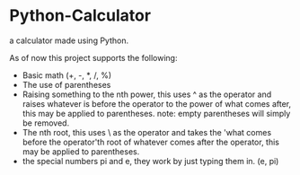 # Python-Calculator
a calculator made using Python.

As of now this project supports the following:
- Basic math (+, -, *, /, %)
- The use of parentheses
- Raising something to the nth power, this uses ^ as the operator and raises whatever is before the operator to the power of what comes after, this may be applied to parentheses.
 note: empty parentheses will simply be removed.
- The nth root, this uses \ as the operator and takes the 'what comes before the operator'th root of whatever comes after the operator, this may be applied to parentheses.
- the special numbers pi and e, they work by just typing them in. (e, pi)
